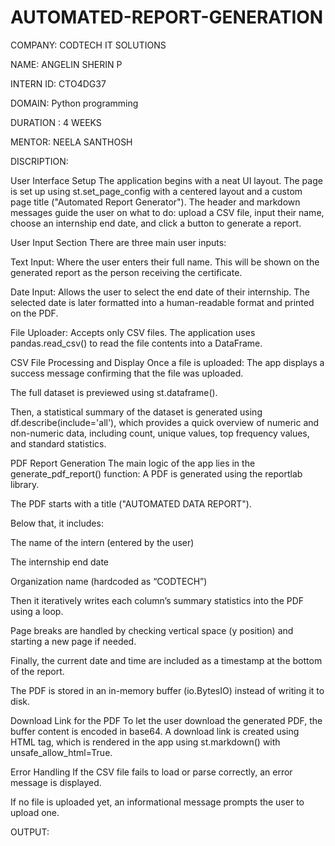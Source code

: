 # AUTOMATED-REPORT-GENERATION
COMPANY: CODTECH IT SOLUTIONS

NAME: ANGELIN SHERIN P

INTERN ID: CTO4DG37

DOMAIN: Python programming

DURATION : 4 WEEKS

MENTOR: NEELA SANTHOSH

DISCRIPTION:

User Interface Setup The application begins with a neat UI layout. The page is set up using st.set_page_config with a centered layout and a custom page title ("Automated Report Generator"). The header and markdown messages guide the user on what to do: upload a CSV file, input their name, choose an internship end date, and click a button to generate a report.

User Input Section There are three main user inputs:

Text Input: Where the user enters their full name. This will be shown on the generated report as the person receiving the certificate.

Date Input: Allows the user to select the end date of their internship. The selected date is later formatted into a human-readable format and printed on the PDF.

File Uploader: Accepts only CSV files. The application uses pandas.read_csv() to read the file contents into a DataFrame.

CSV File Processing and Display Once a file is uploaded: The app displays a success message confirming that the file was uploaded.

The full dataset is previewed using st.dataframe().

Then, a statistical summary of the dataset is generated using df.describe(include='all'), which provides a quick overview of numeric and non-numeric data, including count, unique values, top frequency values, and standard statistics.

PDF Report Generation The main logic of the app lies in the generate_pdf_report() function: A PDF is generated using the reportlab library.

The PDF starts with a title ("AUTOMATED DATA REPORT").

Below that, it includes:

The name of the intern (entered by the user)

The internship end date

Organization name (hardcoded as “CODTECH”)

Then it iteratively writes each column’s summary statistics into the PDF using a loop.

Page breaks are handled by checking vertical space (y position) and starting a new page if needed.

Finally, the current date and time are included as a timestamp at the bottom of the report.

The PDF is stored in an in-memory buffer (io.BytesIO) instead of writing it to disk.

Download Link for the PDF To let the user download the generated PDF, the buffer content is encoded in base64. A download link is created using HTML tag, which is rendered in the app using st.markdown() with unsafe_allow_html=True.

Error Handling If the CSV file fails to load or parse correctly, an error message is displayed.

If no file is uploaded yet, an informational message prompts the user to upload one.

OUTPUT: 

